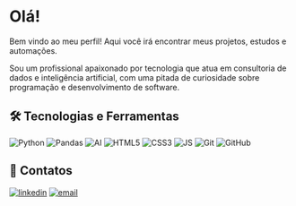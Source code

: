 
# Olá!


Bem vindo ao meu perfil! Aqui você irá encontrar meus projetos, estudos e automações.

Sou um profissional apaixonado por tecnologia que atua em consultoria de dados e inteligência artificial, com uma pitada de curiosidade sobre programação e desenvolvimento de software.


## 🛠 Tecnologias e Ferramentas
![Python](https://img.shields.io/badge/-Python-05122A?style=flat&logo=python)
![Pandas](https://img.shields.io/badge/-Pandas-05122A?style=flat&logo=pandas)
![AI](https://img.shields.io/badge/-AI-05122A?style=flat&logo=openai)
![HTML5](https://img.shields.io/badge/-HTML-05122A?style=flat&logo=html5)
![CSS3](https://img.shields.io/badge/-CSS-05122A?style=flat&logo=css3)
![JS](https://img.shields.io/badge/-JavaScript-05122A?style=flat&logo=javascript)
![Git](https://img.shields.io/badge/-Git-05122A?style=flat&logo=git)
![GitHub](https://img.shields.io/badge/-GitHub-05122A?style=flat&logo=github)


## 🔗 Contatos
[![linkedin](https://img.shields.io/badge/LinkedIn-blue?style=flat-square&logo=linkedin&logoColor=white)](www.linkedin.com/in/dario-dragone)
[![email](https://img.shields.io/badge/EMail-D14836?style=flat-square&logo=gmail&logoColor=white)](mailto:dragone.dario@gmail.com)